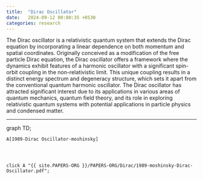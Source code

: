 ```yaml
---
title:  "Dirac Oscillator"
date:   2024-09-12 00:00:35 +0530
categories: research
---
```


The Dirac oscillator is a relativistic quantum system that extends the Dirac equation by incorporating a linear dependence on both momentum and spatial coordinates. Originally conceived as a modification of the free particle Dirac equation, the Dirac oscillator offers a framework where the dynamics exhibit features of a harmonic oscillator with a significant spin-orbit coupling in the non-relativistic limit. This unique coupling results in a distinct energy spectrum and degeneracy structure, which sets it apart from the conventional quantum harmonic oscillator. The Dirac oscillator has attracted significant interest due to its applications in various areas of quantum mechanics, quantum field theory, and its role in exploring relativistic quantum systems with potential applications in particle physics and condensed matter.

---
<div class="mermaid">
graph TD;

    A[1989-Dirac Oscillator-moshinsky]




    click A "{{ site.PAPERS-ORG }}/PAPERS-ORG/Dirac/1989-moshinsky-Dirac-Oscillator.pdf";


</div>

    
    
